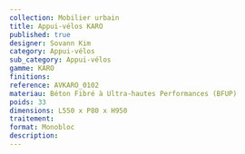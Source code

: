 ```yaml
---
collection: Mobilier urbain
title: Appui-vélos KARO 
published: true
designer: Sovann Kim
category: Appui-vélos 
sub_category: Appui-vélos 
gamme: KARO
finitions: 
reference: AVKARO_0102
materiau: Béton Fibré à Ultra-hautes Performances (BFUP)
poids: 33
dimensions: L550 x P80 x H950 
traitement: 
format: Monobloc
description: 
---
```


